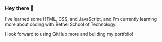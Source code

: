 ### Hey there 👋

<!--
**KaelaWittany/KaelaWittany** is a ✨ _special_ ✨ repository because its `README.md` (this file) appears on your GitHub profile.

Here are some ideas to get you started:

- 🔭 I’m currently working on ...
- 🌱 I’m currently learning ...
- 👯 I’m looking to collaborate on ...
- 🤔 I’m looking for help with ...
- 💬 Ask me about ...
- 📫 How to reach me: ...
- 😄 Pronouns: ...
- ⚡ Fun fact: ...
-->

<p>I've learned some HTML, CSS, and JavaScript, and I'm currently learning more about coding with Bethel School of Technology.</p>
<p>I look forward to using GitHub more and building my portfolio!</p>
